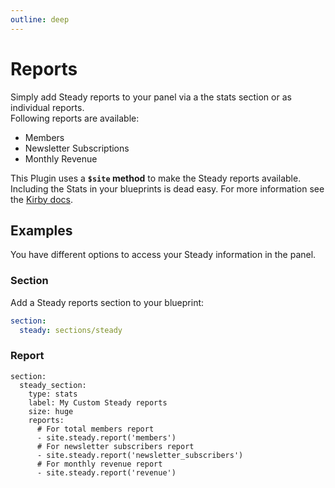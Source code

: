 ```yaml
---
outline: deep
---
```

# Reports

Simply add Steady reports to your panel via a the stats section or as individual reports.  
Following reports are available:

- Members
- Newsletter Subscriptions
- Monthly Revenue

This Plugin uses a **`$site` method** to make the Steady reports available. Including the Stats in your blueprints is dead easy. For more information see the [Kirby docs](https://getkirby.com/docs/reference/panel/sections/stats#reports).

## Examples

You have different options to access your Steady information in the panel.

### Section

Add a Steady reports section to your blueprint:

```yml
section:
  steady: sections/steady
```

### Report

```yml{6-12}
section:
  steady_section:
    type: stats
    label: My Custom Steady reports
    size: huge
    reports:
      # For total members report
      - site.steady.report('members')
      # For newsletter subscribers report
      - site.steady.report('newsletter_subscribers')
      # For monthly revenue report
      - site.steady.report('revenue')
```
